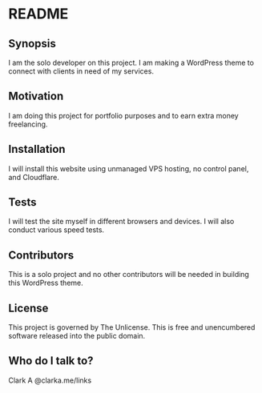 # README #

## Synopsis

I am the solo developer on this project.  I am making a WordPress theme to connect with clients in need of my services.

## Motivation

I am doing this project for portfolio purposes and to earn extra money freelancing.

## Installation

I will install this website using unmanaged VPS hosting, no control panel, and Cloudflare.

## Tests

I will test the site myself in different browsers and devices.  I will also conduct various speed tests.

## Contributors

This is a solo project and no other contributors will be needed in building this WordPress theme.

## License

This project is governed by The Unlicense.  This is free and unencumbered software released into the public domain.

## Who do I talk to?

Clark A
@clarka.me/links
